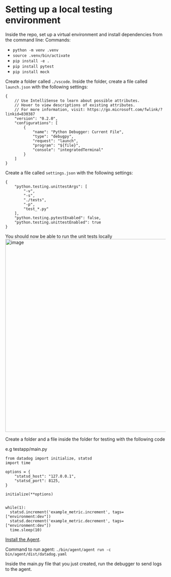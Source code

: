 # Setting up a local testing environment

Inside the repo, set up a virtual environment and install dependencies from the command line:
Commands:
* `python -m venv .venv`  
* `source .venv/bin/activate`
* `pip install -e .`
* `pip install pytest`
* `pip install mock`

Create a folder called `./vscode`.
Inside the folder, create a file called `launch.json` with the following settings:
```
{
    // Use IntelliSense to learn about possible attributes.
    // Hover to view descriptions of existing attributes.
    // For more information, visit: https://go.microsoft.com/fwlink/?linkid=830387
    "version": "0.2.0",
    "configurations": [
        {
            "name": "Python Debugger: Current File",
            "type": "debugpy",
            "request": "launch",
            "program": "${file}",
            "console": "integratedTerminal"
        }
    ]
}
```
Create a file called `settings.json` with the following settings:
```
{
    "python.testing.unittestArgs": [
        "-v",
        "-s",
        "./tests",
        "-p",
        "test_*.py"
    ],
    "python.testing.pytestEnabled": false,
    "python.testing.unittestEnabled": true
}
```

You should now be able to run the unit tests locally
<img width="604" alt="image" src="https://github.com/user-attachments/assets/ea5c74c5-ee56-4fc3-83c8-73a00c9cab1e">

Create a folder and a file inside the folder for testing with the following code

e.g testapp/main.py
```
from datadog import initialize, statsd
import time

options = {
    "statsd_host": "127.0.0.1",
    "statsd_port": 8125,
}

initialize(**options)


while(1):
  statsd.increment('example_metric.increment', tags=["environment:dev"])
  statsd.decrement('example_metric.decrement', tags=["environment:dev"])
  time.sleep(10)
```

[Install the Agent](https://github.com/DataDog/datadog-agent).

Command to run agent: `./bin/agent/agent run -c bin/agent/dist/datadog.yaml`

Inside the main.py file that you just created, run the debugger to send logs to the agent.

